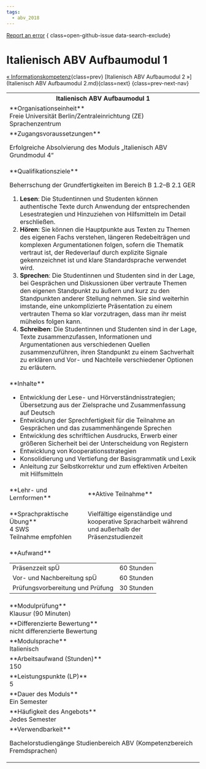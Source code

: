 ```yaml
---
tags:
  - abv_2018
---
```

[Report an error](https://github.com/SGSSGene/FUB-SUP/issues/new?title=Error%20in%20%22Italienisch%20ABV%20Aufbaumodul%201%22&body=There%20seems%20to%20be%20an%20error%20in%20module%20%22Italienisch%20ABV%20Aufbaumodul%201%22%2E%0A%0A%3CDescribe%20here%20a%20slightly%20more%20detailed%20description%20of%20what%20is%20wrong%3E&labels=bug)
{ class=open-github-issue data-search-exclude}

# Italienisch ABV Aufbaumodul 1

[« Informationskompetenz](Informationskompetenz.md){class=prev}
[Italienisch ABV Aufbaumodul 2 »](Italienisch ABV Aufbaumodul 2.md){class=next}
{class=prev-next-nav}

<table markdown id="moduledesc">
<tr markdown class="moduledesc_head"><th colspan="2">Italienisch ABV Aufbaumodul 1 </th></tr>
<tr markdown><td colspan="2">**Organisationseinheit**   <br>Freie Universität Berlin/Zentraleinrichtung (ZE) Sprachenzentrum</td></tr>


<tr markdown><td colspan="2">**Zugangsvoraussetzungen** <br>

Erfolgreiche Absolvierung des Moduls „Italienisch ABV Grundmodul 4“


</td></tr>
<tr markdown><td colspan="2">**Qualifikationsziele**    <br>

Beherrschung der Grundfertigkeiten im Bereich B 1.2–B 2.1 GER

1. __Lesen__: Die Studentinnen und Studenten können authentische Texte durch
   Anwendung der entsprechenden Lesestrategien und Hinzuziehen von
   Hilfsmitteln im Detail erschließen.
2. __Hören__: Sie können die Hauptpunkte aus Texten zu Themen des eigenen
   Fachs verstehen, längeren Redebeiträgen und komplexen Argumentationen
   folgen, sofern die Thematik vertraut ist, der Redeverlauf durch explizite
   Signale gekennzeichnet ist und klare Standardsprache verwendet wird.
3. __Sprechen__: Die Studentinnen und Studenten sind in der Lage, bei
   Gesprächen und Diskussionen über vertraute Themen den eigenen Standpunkt
   zu äußern und kurz zu den Standpunkten anderer Stellung nehmen. Sie sind
   weiterhin imstande, eine unkomplizierte Präsentation zu einem vertrauten
   Thema so klar vorzutragen, dass man ihr meist mühelos folgen kann.
4. __Schreiben__: Die Studentinnen und Studenten sind in der Lage, Texte
   zusammenzufassen, Informationen und Argumentationen aus verschiedenen
   Quellen zusammenzuführen, ihren Standpunkt zu einem Sachverhalt zu
   erklären und Vor- und Nachteile verschiedener Optionen zu erläutern.


</td></tr>
<tr markdown><td colspan="2">**Inhalte**                <br>


- Entwicklung der Lese- und Hörverständnisstrategien; Übersetzung aus der
  Zielsprache und Zusammenfassung auf Deutsch
- Entwicklung der Sprechfertigkeit für die Teilnahme an Gesprächen und das
  zusammenhängende Sprechen
- Entwicklung des schriftlichen Ausdrucks, Erwerb einer größeren Sicherheit
  bei der Unterscheidung von Registern
- Entwicklung von Kooperationsstrategien
- Konsolidierung und Vertiefung der Basisgrammatik und Lexik
- Anleitung zur Selbstkorrektur und zum effektiven Arbeiten mit Hilfsmitteln


</td></tr>

<tr markdown><td>**Lehr- und Lernformen**</td><td>**Aktive Teilnahme**</td></tr>
<tr markdown><td> **Sprachpraktische Übung** <br>4 SWS <br> Teilnahme empfohlen</td><td>

Vielfältige eigenständige und kooperative Spracharbeit während und außerhalb der Präsenzstudienzeit
</td></tr>
<tr markdown><td colspan="2">**Aufwand**                <br>
<table class="aufwand_table">
<tr><td>Präsenzzeit spÜ</td><td>60 Stunden</td></tr>
<tr><td>Vor- und Nachbereitung spÜ</td><td>60 Stunden</td></tr>
<tr><td>Prüfungsvorbereitung und Prüfung</td><td>30 Stunden</td></tr>
</table>

</td></tr>
<tr markdown><td colspan="2">**Modulprüfung**             <br>Klausur (90 Minuten)


</td></tr>
<tr markdown><td colspan="2">**Differenzierte Bewertung** <br>nicht differenzierte Bewertung

</td></tr>
<tr markdown><td colspan="2">**Modulsprache**             <br>Italienisch</td></tr>
<tr markdown><td colspan="2">**Arbeitsaufwand (Stunden)** <br>150</td></tr>
<tr markdown><td colspan="2">**Leistungspunkte (LP)**     <br>5</td></tr>
<tr markdown><td colspan="2">**Dauer des Moduls**         <br>Ein Semester</td></tr>
<tr markdown><td colspan="2">**Häufigkeit des Angebots**  <br>Jedes Semester</td></tr>
<tr markdown><td colspan="2">**Verwendbarkeit**           <br>

Bachelorstudiengänge Studienbereich ABV (Kompetenzbereich Fremdsprachen)


</td></tr>

</table>
